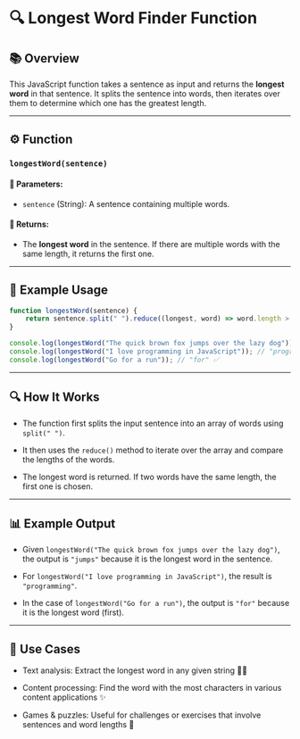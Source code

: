 # 🔍 Longest Word Finder Function

## 📚 Overview
This JavaScript function takes a sentence as input and returns the **longest word** in that sentence. It splits the sentence into words, then iterates over them to determine which one has the greatest length.

---

## ⚙️ Function

### `longestWord(sentence)`

#### 🧾 Parameters:
- `sentence` (String): A sentence containing multiple words.

#### 🎯 Returns:
- The **longest word** in the sentence. If there are multiple words with the same length, it returns the first one.

---

## 🧪 Example Usage

```javascript
function longestWord(sentence) {
    return sentence.split(" ").reduce((longest, word) => word.length > longest.length ? word : longest, "");
}

console.log(longestWord("The quick brown fox jumps over the lazy dog")); // "jumps" ✅
console.log(longestWord("I love programming in JavaScript")); // "programming" ✅
console.log(longestWord("Go for a run")); // "for" ✅
```

---
## 🔍 How It Works
- The function first splits the input sentence into an array of words using `split(" ")`.

- It then uses the `reduce()` method to iterate over the array and compare the lengths of the words.

- The longest word is returned. If two words have the same length, the first one is chosen.

---
## 📊 Example Output
- Given `longestWord("The quick brown fox jumps over the lazy dog")`, the output is `"jumps"` because it is the longest word in the sentence.

- For `longestWord("I love programming in JavaScript")`, the result is `"programming"`.

- In the case of `longestWord("Go for a run")`, the output is `"for"` because it is the longest word (first).

---
## 🚀 Use Cases
- Text analysis: Extract the longest word in any given string 🧑‍💻

- Content processing: Find the word with the most characters in various content applications ✨

- Games & puzzles: Useful for challenges or exercises that involve sentences and word lengths 🎯

